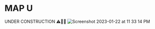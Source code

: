 # MAP U
UNDER CONSTRUCTION ⚠️👷‍♂️
![Screenshot 2023-01-22 at 11 33 14 PM](https://user-images.githubusercontent.com/89357504/213966523-137bb176-8929-424c-8d92-c73f6ff036ca.png)
